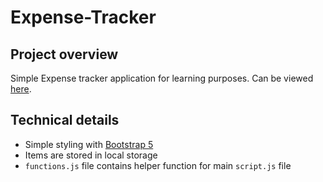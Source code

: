 # Expense-Tracker

## Project overview

Simple Expense tracker application for learning purposes. Can be viewed [here](https://tinozg.github.io/Expense-Tracker/index.html).

## Technical details
- Simple styling with [Bootstrap 5](https://getbootstrap.com/)
- Items are stored in local storage
- `functions.js` file contains helper function for main `script.js` file
